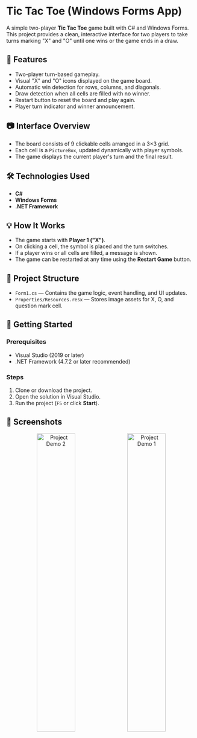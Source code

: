 # Tic Tac Toe (Windows Forms App)

A simple two-player **Tic Tac Toe** game built with C# and Windows Forms. This project provides a clean, interactive interface for two players to take turns marking "X" and "O" until one wins or the game ends in a draw.

## 🧩 Features

- Two-player turn-based gameplay.
- Visual "X" and "O" icons displayed on the game board.
- Automatic win detection for rows, columns, and diagonals.
- Draw detection when all cells are filled with no winner.
- Restart button to reset the board and play again.
- Player turn indicator and winner announcement.

## 📷 Interface Overview

- The board consists of 9 clickable cells arranged in a 3×3 grid.
- Each cell is a `PictureBox`, updated dynamically with player symbols.
- The game displays the current player's turn and the final result.

## 🛠 Technologies Used

- **C#**
- **Windows Forms**
- **.NET Framework**

## 💡 How It Works

- The game starts with **Player 1 ("X")**.
- On clicking a cell, the symbol is placed and the turn switches.
- If a player wins or all cells are filled, a message is shown.
- The game can be restarted at any time using the **Restart Game** button.

## 📂 Project Structure

- `Form1.cs` — Contains the game logic, event handling, and UI updates.
- `Properties/Resources.resx` — Stores image assets for X, O, and question mark cell.

## 🚀 Getting Started

### Prerequisites

- Visual Studio (2019 or later)
- .NET Framework (4.7.2 or later recommended)

### Steps

1. Clone or download the project.
2. Open the solution in Visual Studio.
3. Run the project (`F5` or click **Start**).

## 📸 Screenshots
<p align="center">
  <img src="https://github.com/user-attachments/assets/b1e14edd-3427-4130-8541-690d744305ed" alt="Project Demo 2" width="45%" style="margin-right: 10px;" />
  <img src="https://github.com/user-attachments/assets/6eb26b9c-46e7-4bd4-bad5-a9e2f17b7c00" alt="Project Demo 1" width="45%" />
</p>

